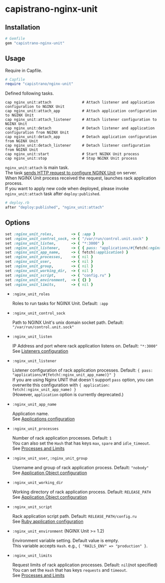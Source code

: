 # capistrano-nginx-unit

## Installation

```rb
# Gemfile
gem "capistrano-nginx-unit"
```

## Usage

Require in Capfile.

```rb
# Capfile
require "capistrano/nginx-unit"
```

Defined following tasks.

```
cap nginx_unit:attach              # Attach listener and application configuration to NGINX Unit
cap nginx_unit:attach_app          # Attach application configuration to NGINX Unit
cap nginx_unit:attach_listener     # Attach listener configuration to NGINX Unit
cap nginx_unit:detach              # Detach listener and application configuration from NGINX Unit
cap nginx_unit:detach_app          # Detach application configuration from NGINX Unit
cap nginx_unit:detach_listener     # Detach listener configuration from NGINX Unit
cap nginx_unit:start               # Start NGINX Unit process
cap nginx_unit:stop                # Stop NGINX Unit process
```

`nginx_unit:attach` is main task.  
The task [sends HTTP request to configure NGINX Unit](http://unit.nginx.org/configuration/) on server.  
When NGINX Unit process received the request, launches rack application process.  
If you want to apply new code when deployed, please invoke `nginx_unit:attach` task after `deploy:published`.

```rb
# deploy.rb
after "deploy:published", "nginx_unit:attach"
```

## Options

```rb
set :nginx_unit_roles,        -> { :app }
set :nginx_unit_control_sock, -> { "/var/run/control.unit.sock" }
set :nginx_unit_listen,       -> { "*:3000" }
set :nginx_unit_listener,     -> { { pass: "applications/#{fetch(:nginx_unit_app_name)}" } }
set :nginx_unit_app_name,     -> { fetch(:application) }
set :nginx_unit_processes,    -> { nil }
set :nginx_unit_user,         -> { nil }
set :nginx_unit_group,        -> { nil }
set :nginx_unit_working_dir,  -> { nil }
set :nginx_unit_script,       -> { "config.ru" }
set :nginx_unit_environment,  -> { {} }
set :nginx_unit_limits,       -> { nil }
```

 - `:nginx_unit_roles`
   
   Roles to run tasks for NGINX Unit. Default: `:app`

 - `:nginx_unit_control_sock`

   Path to NGINX Unit's unix domain socket path. Default: `"/var/run/control.unit.sock"`

 - `:nginx_unit_listen`
  
   IP Address and port where rack application listens on. Default: `"*:3000"`    
   See [Listeners configuration](https://unit.nginx.org/configuration/#listeners)

 - `:nginx_unit_listener`

   Listener configuration of rack application processes. Default: `{ pass: "applications/#{fetch(:nginx_unit_app_name)}" }`  
   If you are using Nginx UNIT that doesn\`t support `pass` option, you can overwrite this configuration with `{ application: fetch(:nginx_unit_app_name) }`  
   (However, `application` option is currently deprecated.)

 - `:nginx_unit_app_name`

   Application name.  
   See [Applications configuration](https://unit.nginx.org/configuration/#applications)

 - `:nginx_unit_processes`
   
   Number of rack application processes. Default: `1`  
   You can also set the `Hash` that has keys `max`, `spare` and `idle_timeout`.  
   See [Processes and Limits](https://unit.nginx.org/configuration/#processes-and-limits)

 - `:nginx_unit_user`, `:nginx_unit_group`

   Username and group of rack application process. Default: `"nobody"`  
   See [Application Object configuration](https://unit.nginx.org/configuration/#application-objects)

 - `:nginx_unit_working_dir`

   Working directory of rack application process. Default: `RELEASE_PATH`  
   See [Application Object configuration](https://unit.nginx.org/configuration/#application-objects)

 - `:nginx_unit_script`

   Rack application script path. Default: `RELEASE_PATH/config.ru`  
   See [Ruby application configuration](https://unit.nginx.org/configuration/#ruby-application)

 - `:nginx_unit_environment` (NGINX Unit >= 1.2)

   Environment variable setting. Default value is empty.  
   This variable accepts `Hash`. e.g., `{ "RAILS_ENV" => "production" }`.
   
 - `:nginx_unit_limits`
   
   Request limits of rack application processes. Default: `nil`(not specified)  
   You can set the `Hash` that has keys `requests` and `timeout`.  
   See [Processes and Limits](https://unit.nginx.org/configuration/#processes-and-limits)
